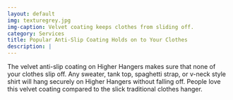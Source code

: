 ```yaml
---
layout: default
img: texturegrey.jpg
img-caption: Velvet coating keeps clothes from sliding off.
category: Services
title: Popular Anti-Slip Coating Holds on to Your Clothes
description: |
---
```

The velvet anti-slip coating on Higher Hangers makes sure that none of your clothes slip off. Any sweater, tank top, spaghetti strap, or v-neck style shirt will hang securely on Higher Hangers without falling off. People love this velvet coating compared to the slick traditional clothes hanger.
